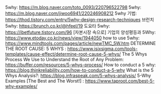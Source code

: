 5why: https://m.blog.naver.com/toto_0093/220796522798
5why: https://m.blog.naver.com/jiwoo6941/220246908212
5why 기법: https://thod.tistory.com/entry/5why-design-research-techniques
브런치 5why: https://brunch.co.kr/@hfeel/19
도요타 5why: https://ibetfuture.tistory.com/96
[자본시장 속으로] 기업의 양성평등과 5Why: https://www.etoday.co.kr/news/view/1944050
how to use 5why: https://www.mindtools.com/pages/article/newTMC_5W.htm
DETERMINE THE ROOT CAUSE: 5 WHYS : https://www.isixsigma.com/tools-templates/cause-effect/determine-root-cause-5-whys/
The 5 Whys Process We Use to Understand the Root of Any Problem: https://buffer.com/resources/5-whys-process/
How to conduct a 5 why: https://blog.thinkreliability.com/how-to-conduct-a-5-why
What is the 5 Whys Analysis?: https://blog.infraspeak.com/5-whys-analysis/
5-Why Examples [The Best and The Worst!] : https://www.taproot.com/best-5-why-examples/